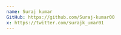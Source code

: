 ```yaml
---
name: Suraj kumar
GitHub: https://github.com/Suraj-kumar00
x: https://twitter.com/surajk_umar01
---
```

